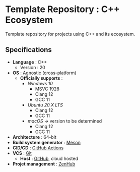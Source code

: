 # Template Repository : C++ Ecosystem

Template repository for projects using C++ and its ecosystem.

## Specifications

- **Language** : C++
    - Version : 20
- **OS** : Agnostic (cross-platform)
    - **Officially supports** :
        - *Windows 10*
            - MSVC 1928
            - Clang 12
            - GCC 11
        - *Ubuntu 20.X LTS*
            - Clang 12
            - GCC 11
        - *macOS* → version to be determined
            - Clang 12
            - GCC 11
- **Architecture** : 64-bit
- **Build system generator** : [Meson](https://mesonbuild.com)
- **CID/CD** : [GitHub Actions](https://github.com/features/actions)
- **VCS** : [Git](https://git-scm.com/)
    - **Host** : [GitHub](https://github.com/), cloud hosted
- **Projet management** : [ZenHub](https://www.zenhub.com)
